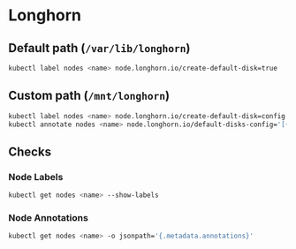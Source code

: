 # Longhorn

## Default path (`/var/lib/longhorn`)

```sh
kubectl label nodes <name> node.longhorn.io/create-default-disk=true
```

## Custom path (`/mnt/longhorn`)

```sh
kubectl label nodes <name> node.longhorn.io/create-default-disk=config
kubectl annotate nodes <name> node.longhorn.io/default-disks-config='[{"path":"/mnt/longhorn"}]'
```

## Checks

### Node Labels

```sh
kubectl get nodes <name> --show-labels
```

### Node Annotations

```sh
kubectl get nodes <name> -o jsonpath='{.metadata.annotations}'
```
